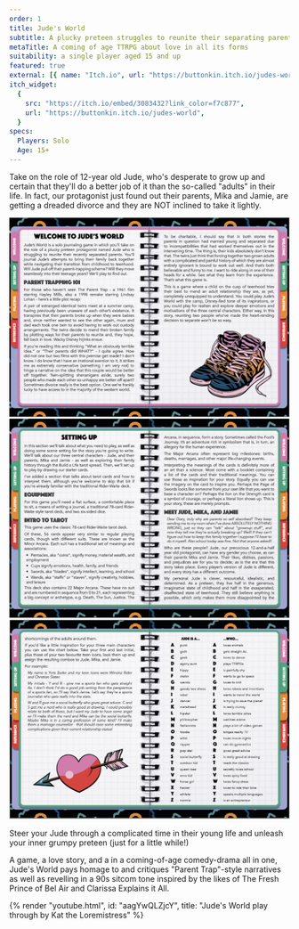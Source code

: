 ```yaml
---
order: 1
title: Jude's World
subtitle: A plucky preteen struggles to reunite their separating parents
metaTitle: A coming of age TTRPG about love in all its forms
suitability: a single player aged 15 and up
featured: true
external: [{ name: "Itch.io", url: "https://buttonkin.itch.io/judes-world" }]
itch_widget:
  {
    src: "https://itch.io/embed/3083432?link_color=f7c877",
    url: "https://buttonkin.itch.io/judes-world",
  }
specs:
  Players: Solo
  Age: 15+
---
```


Take on the role of 12-year old Jude, who's desperate to grow up and certain that they'll do a better job of it than the so-called "adults" in their life. In fact, our protagonist just found out their parents, Mika and Jamie, are getting a dreaded divorce and they are NOT inclined to take it lightly.

![a page from the jude's world zine](./layout_preview_1.png)
![a page from the jude's world zine](./layout_preview_2.png)
![a page from the jude's world zine](./layout_preview_3.png)

Steer your Jude through a complicated time in their young life and unleash your inner grumpy preteen (just for a little while!)

A game, a love story, and a in a coming-of-age comedy-drama all in one, Jude's World pays homage to and critiques "Parent Trap"-style narratives as well as revelling in a 90s sitcom tone inspired by the likes of The Fresh Prince of Bel Air and Clarissa Explains it All.

{% render "youtube.html", id: "aagYwQLZjcY", title: "Jude's World play through by Kat the Loremistress" %}
